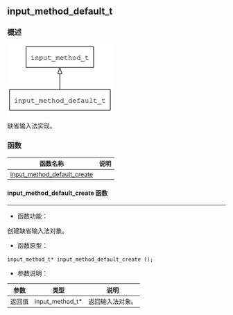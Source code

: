 ## input\_method\_default\_t
### 概述
![image](images/input_method_default_t_0.png)

 
 缺省输入法实现。



### 函数
<p id="input_method_default_t_methods">

| 函数名称 | 说明 | 
| -------- | ------------ | 
| <a href="#input_method_default_t_input_method_default_create">input\_method\_default\_create</a> |  |
#### input\_method\_default\_create 函数
-----------------------

* 函数功能：

> <p id="input_method_default_t_input_method_default_create">
 创建缺省输入法对象。





* 函数原型：

```
input_method_t* input_method_default_create ();
```

* 参数说明：

| 参数 | 类型 | 说明 |
| -------- | ----- | --------- |
| 返回值 | input\_method\_t* | 返回输入法对象。 |
